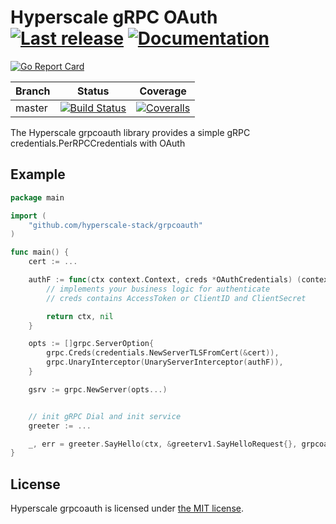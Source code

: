 # Hyperscale gRPC OAuth [![Last release](https://img.shields.io/github/release/hyperscale-stack/grpcoauth.svg)](https://github.com/hyperscale-stack/grpcoauth/releases/latest) [![Documentation](https://godoc.org/github.com/hyperscale-stack/grpcoauth?status.svg)](https://godoc.org/github.com/hyperscale-stack/grpcoauth)

[![Go Report Card](https://goreportcard.com/badge/github.com/hyperscale-stack/grpcoauth)](https://goreportcard.com/report/github.com/hyperscale-stack/grpcoauth)

| Branch | Status                                                                                                                                                                           | Coverage                                                                                                                                                     |
| ------ | -------------------------------------------------------------------------------------------------------------------------------------------------------------------------------- | ------------------------------------------------------------------------------------------------------------------------------------------------------------ |
| master | [![Build Status](https://github.com/hyperscale-stack/grpcoauth/workflows/Go/badge.svg?branch=master)](https://github.com/hyperscale-stack/grpcoauth/actions?query=workflow%3AGo) | [![Coveralls](https://img.shields.io/coveralls/hyperscale-stack/grpcoauth/master.svg)](https://coveralls.io/github/hyperscale-stack/grpcoauth?branch=master) |

The Hyperscale grpcoauth library provides a simple gRPC credentials.PerRPCCredentials with OAuth

## Example

```go
package main

import (
    "github.com/hyperscale-stack/grpcoauth"
)

func main() {
    cert := ...

    authF := func(ctx context.Context, creds *OAuthCredentials) (context.Context, error) {
		// implements your business logic for authenticate
        // creds contains AccessToken or ClientID and ClientSecret

		return ctx, nil
	}

    opts := []grpc.ServerOption{
		grpc.Creds(credentials.NewServerTLSFromCert(&cert)),
		grpc.UnaryInterceptor(UnaryServerInterceptor(authF)),
	}

	gsrv := grpc.NewServer(opts...)


    // init gRPC Dial and init service
    greeter := ...

    _, err = greeter.SayHello(ctx, &greeterv1.SayHelloRequest{}, grpcoauth.PerRPCTokenCredentials("feadbb35-c2be-4529-b2a6-19109e07eaa3"))
}

```

## License

Hyperscale grpcoauth is licensed under [the MIT license](LICENSE.md).

